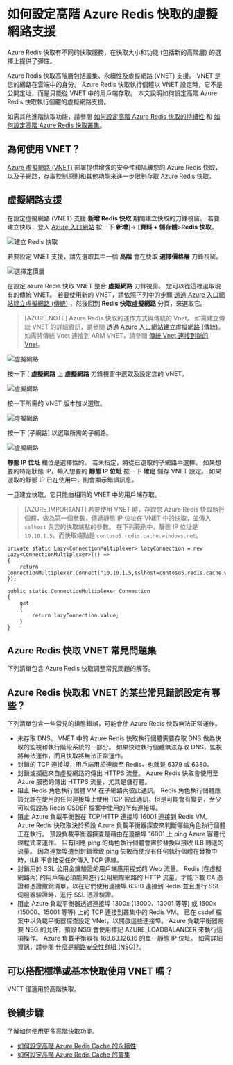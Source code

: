 <properties 
    pageTitle="如何設定高階 Azure Redis 快取的虛擬網路支援" 
    description="了解如何建立和管理高階層 Azure Redis 快取執行個體的虛擬網路支援" 
    services="redis-cache" 
    documentationCenter="" 
    authors="steved0x" 
    manager="dwrede" 
    editor=""/>

<tags 
    ms.service="cache" 
    ms.workload="tbd" 
    ms.tgt_pltfrm="cache-redis" 
    ms.devlang="na" 
    ms.topic="article" 
    ms.date="12/14/2015" 
    ms.author="sdanie"/>

# 如何設定高階 Azure Redis 快取的虛擬網路支援
Azure Redis 快取有不同的快取服務，在快取大小和功能 (包括新的高階層) 的選擇上提供了彈性。

Azure Redis 快取高階層包括叢集、永續性及虛擬網路 (VNET) 支援。 VNET 是您的網路在雲端中的身分。 Azure Redis 快取執行個體以 VNET 設定時，它不是公開定址，而是只能從 VNET 中的用戶端存取。 本文說明如何設定高階 Azure Redis 快取執行個體的虛擬網路支援。

如需其他進階快取功能，請參閱 [如何設定高階 Azure Redis 快取的持續性](cache-how-to-premium-persistence.md) 和 [如何設定高階 Azure Redis 快取叢集](cache-how-to-premium-clustering.md)。

## 為何使用 VNET？
[Azure 虛擬網路 (VNET)](https://azure.microsoft.com/services/virtual-network/) 部署提供增強的安全性和隔離您的 Azure Redis 快取，以及子網路，存取控制原則和其他功能來進一步限制存取 Azure Redis 快取。

## 虛擬網路支援
在設定虛擬網路 (VNET) 支援 **新增 Redis 快取** 期間建立快取的刀鋒視窗。 若要建立快取，登入 [Azure 入口網站](https://portal.azure.com) 按一下 **新增**]-> [**資料 + 儲存體**>**Redis 快取**。

![建立 Redis 快取][redis-cache-new-cache-menu]

若要設定 VNET 支援，請先選取其中一個 **高階** 會在快取 **選擇價格層** 刀鋒視窗。

![選擇定價層][redis-cache-premium-pricing-tier]

在設定 azure Redis 快取 VNET 整合 **虛擬網路** 刀鋒視窗。 您可以從這裡選取現有的傳統 VNET。 若要使用新的 VNET，請依照下列中的步驟 [透過 Azure 入口網站建立虛擬網路 (傳統)](../virtual-network/virtual-networks-create-vnet-classic-pportal.md) ，然後回到 **Redis 快取虛擬網路** 分頁，來選取它。

>[AZURE.NOTE] Azure Redis 快取的運作方式與傳統的 Vnet。 如需建立傳統 VNET 的詳細資訊，請參閱 [透過 Azure 入口網站建立虛擬網路 (傳統)](../virtual-network/virtual-networks-create-vnet-classic-pportal.md)。 如需將傳統 Vnet 連接到 ARM VNET，請參閱 [傳統 Vnet 連接到新的 Vnet](../virtual-network/virtual-networks-arm-asm-s2s.md)。

![虛擬網路][redis-cache-vnet]

按一下 [ **虛擬網路** 上 **虛擬網路** 刀鋒視窗中選取及設定您的 VNET。

![虛擬網路][redis-cache-vnet-select]

按一下所需的 VNET 版本加以選取。

![虛擬網路][redis-cache-vnet-subnet]

按一下 [子網路] 以選取所需的子網路。

![虛擬網路][redis-cache-vnet-ip]

 **靜態 IP 位址** 欄位是選擇性的。 若未指定，將從已選取的子網路中選擇。 如果想要的特定狀態 IP，輸入想要的 **靜態 IP 位址** 按一下 **確定** 儲存 VNET 設定。 如果選取的靜態 IP 已在使用中，則會顯示錯誤訊息。

一旦建立快取，它只能由相同的 VNET 中的用戶端存取。

>[AZURE.IMPORTANT] 若要使用 VNET 時，存取您 Azure Redis 快取執行個體，做為第一個參數，傳遞靜態 IP 位址在 VNET 中的快取，並傳入 `sslhost` 與您的快取端點的參數。 在下列範例中，靜態 IP 位址是 `10.10.1.5`，而快取端點是 `contoso5.redis.cache.windows.net`。

    private static Lazy<ConnectionMultiplexer> lazyConnection = new Lazy<ConnectionMultiplexer>(() =>
    {
        return ConnectionMultiplexer.Connect("10.10.1.5,sslhost=contoso5.redis.cache.windows.net,abortConnect=false,ssl=true,password=password");
    });
    
    public static ConnectionMultiplexer Connection
    {
        get
        {
            return lazyConnection.Value;
        }
    }

## Azure Redis 快取 VNET 常見問題集

下列清單包含 Azure Redis 快取調整常見問題的解答。

## Azure Redis 快取和 VNET 的某些常見錯誤設定有哪些？

下列清單包含一些常見的組態錯誤，可能會使 Azure Redis 快取無法正常運作。

-   未存取 DNS。 VNET 中的 Azure Redis 快取執行個體需要存取 DNS 做為快取的監視和執行階段系統的一部分。 如果快取執行個體無法存取 DNS，監視將無法運作，而且快取將無法正常運作。
-   封鎖的 TCP 連接埠，用戶端用於連線至 Redis，也就是 6379 或 6380。
-   封鎖或攔截來自虛擬網路的傳出 HTTPS 流量。 Azure Redis 快取會使用至 Azure 服務的傳出 HTTPS 流量，尤其是儲存體。
-   阻止 Redis 角色執行個體 VM 在子網路內彼此通訊。 Redis 角色執行個體應該允許在使用的任何連接埠上使用 TCP 彼此通訊，但是可能會有變更，至少可以假設為 Redis CSDEF 檔案中使用的所有連接埠。
-   阻止 Azure 負載平衡器在 TCP/HTTP 連接埠 16001 連接到 Redis VM。 Azure Redis 快取取決於預設 Azure 負載平衡器探查來判斷哪些角色執行個體正在執行。 預設負載平衡器探查是藉由在連接埠 16001 上 ping Azure 客體代理程式來運作。 只有回應 ping 的角色執行個體會置於替換以接收 ILB 轉送的流量。 因為連接埠遭到封鎖導致 ping 失敗而使沒有任何執行個體在替換中時，ILB 不會接受任何傳入 TCP 連線。
-   封鎖用於 SSL 公用金鑰驗證的用戶端應用程式的 Web 流量。 Redis (在虛擬網路內) 的用戶端必須能夠進行公用網際網路的 HTTP 流量，才能下載 CA 憑證和憑證撤銷清單，以在它們使用連接埠 6380 連接到 Redis 並且進行 SSL 伺服器驗證時，進行 SSL 憑證驗證。
-   阻止 Azure 負載平衡器透過連接埠 1300x (13000、13001 等等) 或 1500x (15000、15001 等等) 上的 TCP 連接到叢集中的 Redis VM。 已在 csdef 檔案中以負載平衡器探查設定 VNet，以開啟這些連接埠。 Azure 負載平衡器需要 NSG 的允許，預設 NSG 會使用標記 AZURE_LOADBALANCER 來執行這項操作。 Azure 負載平衡器有 168.63.126.16 的單一靜態 IP 位址。 如需詳細資訊，請參閱 [什麼是網路安全性群組 (NSG)?](../virtual-network/virtual-networks-nsg.md)。

## 可以搭配標準或基本快取使用 VNET 嗎？

VNET 僅適用於高階快取。

## 後續步驟
了解如何使用更多高階快取功能。

-   [如何設定高階 Azure Redis Cache 的永續性](cache-how-to-premium-persistence.md)
-   [如何設定高階 Azure Redis Cache 的叢集](cache-how-to-premium-clustering.md)





  
<!-- IMAGES -->

[redis-cache-new-cache-menu]: ./media/cache-how-to-premium-vnet/redis-cache-new-cache-menu.png

[redis-cache-premium-pricing-tier]: ./media/cache-how-to-premium-vnet/redis-cache-premium-pricing-tier.png

[redis-cache-vnet]: ./media/cache-how-to-premium-vnet/redis-cache-vnet.png

[redis-cache-vnet-select]: ./media/cache-how-to-premium-vnet/redis-cache-vnet-select.png

[redis-cache-vnet-ip]: ./media/cache-how-to-premium-vnet/redis-cache-vnet-ip.png

[redis-cache-vnet-subnet]: ./media/cache-how-to-premium-vnet/redis-cache-vnet-subnet.png


